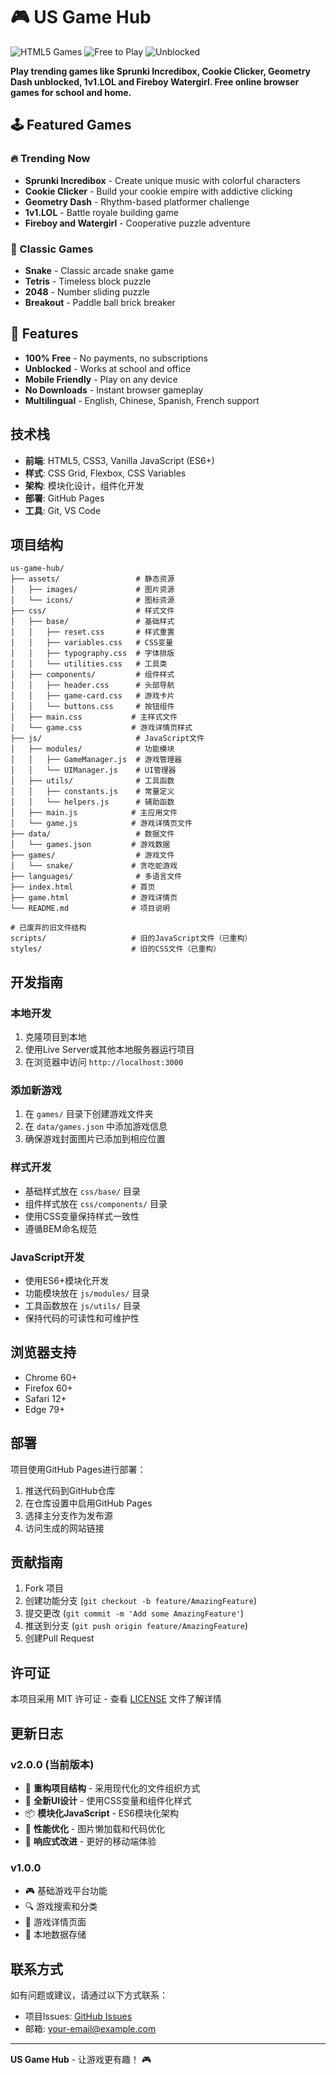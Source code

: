 # 🎮 US Game Hub

![HTML5 Games](https://img.shields.io/badge/HTML5-Games-orange)
![Free to Play](https://img.shields.io/badge/Free-to%20Play-green)
![Unblocked](https://img.shields.io/badge/School-Unblocked-blue)

**Play trending games like Sprunki Incredibox, Cookie Clicker, Geometry Dash unblocked, 1v1.LOL and Fireboy Watergirl. Free online browser games for school and home.**

## 🕹️ Featured Games

### 🔥 Trending Now
- **Sprunki Incredibox** - Create unique music with colorful characters
- **Cookie Clicker** - Build your cookie empire with addictive clicking  
- **Geometry Dash** - Rhythm-based platformer challenge
- **1v1.LOL** - Battle royale building game
- **Fireboy and Watergirl** - Cooperative puzzle adventure

### 🎯 Classic Games
- **Snake** - Classic arcade snake game
- **Tetris** - Timeless block puzzle  
- **2048** - Number sliding puzzle
- **Breakout** - Paddle ball brick breaker

## 📱 Features

- **100% Free** - No payments, no subscriptions
- **Unblocked** - Works at school and office
- **Mobile Friendly** - Play on any device  
- **No Downloads** - Instant browser gameplay
- **Multilingual** - English, Chinese, Spanish, French support

## 技术栈

- **前端**: HTML5, CSS3, Vanilla JavaScript (ES6+)
- **样式**: CSS Grid, Flexbox, CSS Variables
- **架构**: 模块化设计，组件化开发
- **部署**: GitHub Pages
- **工具**: Git, VS Code

## 项目结构

```
us-game-hub/
├── assets/                 # 静态资源
│   ├── images/             # 图片资源
│   └── icons/              # 图标资源
├── css/                    # 样式文件
│   ├── base/               # 基础样式
│   │   ├── reset.css       # 样式重置
│   │   ├── variables.css   # CSS变量
│   │   ├── typography.css  # 字体排版
│   │   └── utilities.css   # 工具类
│   ├── components/         # 组件样式
│   │   ├── header.css      # 头部导航
│   │   ├── game-card.css   # 游戏卡片
│   │   └── buttons.css     # 按钮组件
│   ├── main.css           # 主样式文件
│   └── game.css           # 游戏详情页样式
├── js/                     # JavaScript文件
│   ├── modules/            # 功能模块
│   │   ├── GameManager.js  # 游戏管理器
│   │   └── UIManager.js    # UI管理器
│   ├── utils/              # 工具函数
│   │   ├── constants.js    # 常量定义
│   │   └── helpers.js      # 辅助函数
│   ├── main.js            # 主应用文件
│   └── game.js            # 游戏详情页文件
├── data/                   # 数据文件
│   └── games.json         # 游戏数据
├── games/                  # 游戏文件
│   └── snake/             # 贪吃蛇游戏
├── languages/              # 多语言文件
├── index.html             # 首页
├── game.html              # 游戏详情页
└── README.md              # 项目说明

# 已废弃的旧文件结构
scripts/                   # 旧的JavaScript文件（已重构）
styles/                    # 旧的CSS文件（已重构）
```

## 开发指南

### 本地开发

1. 克隆项目到本地
2. 使用Live Server或其他本地服务器运行项目
3. 在浏览器中访问 `http://localhost:3000`

### 添加新游戏

1. 在 `games/` 目录下创建游戏文件夹
2. 在 `data/games.json` 中添加游戏信息
3. 确保游戏封面图片已添加到相应位置

### 样式开发

- 基础样式放在 `css/base/` 目录
- 组件样式放在 `css/components/` 目录
- 使用CSS变量保持样式一致性
- 遵循BEM命名规范

### JavaScript开发

- 使用ES6+模块化开发
- 功能模块放在 `js/modules/` 目录
- 工具函数放在 `js/utils/` 目录
- 保持代码的可读性和可维护性

## 浏览器支持

- Chrome 60+
- Firefox 60+
- Safari 12+
- Edge 79+

## 部署

项目使用GitHub Pages进行部署：

1. 推送代码到GitHub仓库
2. 在仓库设置中启用GitHub Pages
3. 选择主分支作为发布源
4. 访问生成的网站链接

## 贡献指南

1. Fork 项目
2. 创建功能分支 (`git checkout -b feature/AmazingFeature`)
3. 提交更改 (`git commit -m 'Add some AmazingFeature'`)
4. 推送到分支 (`git push origin feature/AmazingFeature`)
5. 创建Pull Request

## 许可证

本项目采用 MIT 许可证 - 查看 [LICENSE](LICENSE) 文件了解详情

## 更新日志

### v2.0.0 (当前版本)
- 🔄 **重构项目结构** - 采用现代化的文件组织方式
- 🎨 **全新UI设计** - 使用CSS变量和组件化样式
- 📦 **模块化JavaScript** - ES6模块化架构
- 🚀 **性能优化** - 图片懒加载和代码优化
- 📱 **响应式改进** - 更好的移动端体验

### v1.0.0
- 🎮 基础游戏平台功能
- 🔍 游戏搜索和分类
- 📄 游戏详情页面
- 💾 本地数据存储

## 联系方式

如有问题或建议，请通过以下方式联系：

- 项目Issues: [GitHub Issues](https://github.com/username/us-game-hub/issues)
- 邮箱: your-email@example.com

---

**US Game Hub** - 让游戏更有趣！ 🎮